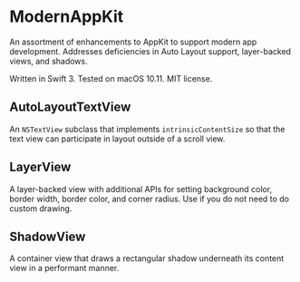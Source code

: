 # ModernAppKit
An assortment of enhancements to AppKit to support modern app development. Addresses deficiencies in Auto Layout support, layer-backed views, and shadows.

Written in Swift 3. Tested on macOS 10.11. MIT license.

## AutoLayoutTextView
An `NSTextView` subclass that implements `intrinsicContentSize` so that the text view can participate in layout outside of a scroll view.

## LayerView
A layer-backed view with additional APIs for setting background color, border width, border color, and corner radius. Use if you do not need to do custom drawing.

## ShadowView
A container view that draws a rectangular shadow underneath its content view in a performant manner.